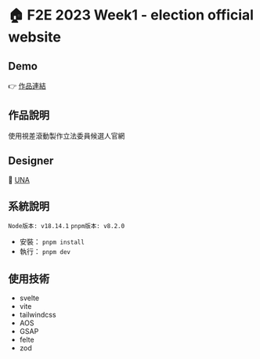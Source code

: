 # 🏠 F2E 2023 Week1 - election official website

## Demo

👉 [作品連結](https://election-official-website.vercel.app/)

## 作品說明

使用視差滾動製作立法委員候選人官網

<!-- ![image](./readme/cover.png) -->

## Designer

👏 [UNA](https://2023.thef2e.com/users/12061579704041516830)

## 系統說明

`Node版本: v18.14.1`
`pnpm版本: v8.2.0`

- 安裝： `pnpm install`
- 執行： `pnpm dev`

## 使用技術

- svelte
- vite
- tailwindcss
- AOS
- GSAP
- felte
- zod
